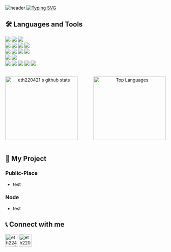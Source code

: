 ![header](https://capsule-render.vercel.app/api?type=waving&color=AAD4E7&customColorList=10&height=200&text=eth220421's%20GitHub&fontSize=50&fontColor=ffffff&animation=twinkling&fontAlign=65&fontAlignY=36)
[![Typing SVG](https://readme-typing-svg.demolab.com?font=Fira+Code&pause=1000&random=false&width=435&lines=Welcome+to+eth220421's+GitHub)](https://git.io/typing-svg)

## 🛠️ Languages and Tools
<img src="https://img.shields.io/badge/C++-00599C?style=flat-square&logo=C%2B%2B&logoColor=white"/> </t>
<img src="https://img.shields.io/badge/Java-007396?style=flat-square&logo=Java&logoColor=white"/>
<img src="https://img.shields.io/badge/Python-3776AB?style=flat-square&logo=Python&logoColor=white"/> <br />
<img src="https://img.shields.io/badge/HTML5-E34F26?style=flat-square&logo=HTML5&logoColor=white"/>
<img src="https://img.shields.io/badge/CSS3-1572B6?style=flat-square&logo=CSS3&logoColor=white"/> 
<img src="https://img.shields.io/badge/JavaScript-F7DF1E?style=flat-square&logo=JavaScript&logoColor=white"/>
<img src="https://img.shields.io/badge/TypeScript-3178C6?style=flat-square&logo=TypeScript&logoColor=white"/> <br />
<img src="https://img.shields.io/badge/React-61DAFB?style=flat-square&logo=React&logoColor=white"/>
<img src="https://img.shields.io/badge/React_Native-61DAFB?style=flat-square&logo=React&logoColor=white"/>
<img src="https://img.shields.io/badge/styled--components-DB7093?style=flat-square&logo=styled-components&logoColor=white"/>
<img src="https://img.shields.io/badge/Visual Studio Code-007ACC?style=flat-square&logo=Visual-Studio-Code&logoColor=white"/> <br />
<img src="https://img.shields.io/badge/Node.js-339933?style=flat-square&logo=Node.js&logoColor=white"/>
<img src="https://img.shields.io/badge/Axios-5A29E4?style=flat-square&logo=Axios&logoColor=white"/> <br />
<img src="https://img.shields.io/badge/GitHub-181717?style=flat-square&logo=GitHub&logoColor=white"/>
<img src="https://img.shields.io/badge/Notion-000000?style=flat-square&logo=Notion&logoColor=white"/>
<img src="https://img.shields.io/badge/Figma-F24E1E?style=flat-square&logo=Figma&logoColor=white"/>
<img src="https://img.shields.io/badge/Discord-5865F2?style=flat-square&logo=Discord&logoColor=white"/>
<img src="https://img.shields.io/badge/Zoom-2D8CFF?style=flat-square&logo=Zoom&logoColor=white"/>

<br />

<div style="display: flex; flex-direction: row; justify-content: space-between; gap: 10px;">
  <a href="https://github.com/eth220421" style="width: 45%; text-align: center;">
    <img style="height: 200px; width: 100%;" src="https://github-readme-stats.vercel.app/api?username=eth220421&show_icons=true&include_all_commits=true&theme=nord&hide_border=true" alt="eth220421's github stats" />
  </a>
  <a href="https://github.com/eth220421" style="width: 45%; text-align: center;">
    <img style="height: 200px; width: 100%;" src="https://github-readme-stats.vercel.app/api/top-langs/?username=eth220421&layout=compact&theme=nord&hide_border=true" alt="Top Languages" />
  </a>
</div>

<br />

## 📁 My Project
### Public-Place
- test

### Node
- test

## 📞 Connect with me
<a href="https://www.instagram.com/0_hoooooon/" target="_blank">
  <img align="left" alt="eth224021 | Instagram" width="40px" src="https://img.icons8.com/color/48/000000/instagram-new--v2.png" />
</a>
<a href="mailto:eth220421@gmail.com">
  <img align="left" alt="eth220421@gmail.com | Gmail" width="40px" src="https://img.icons8.com/color/48/000000/gmail.png" />
</a>

